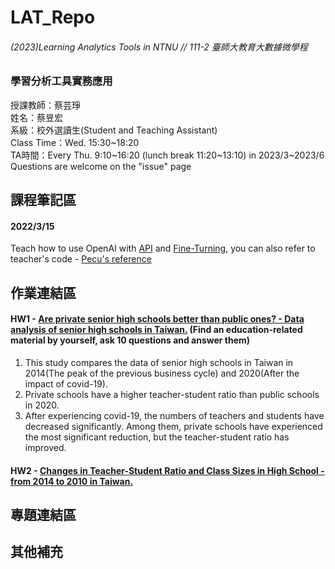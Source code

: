 # LAT_Repo  
###### (2023)Learning Analytics Tools in NTNU // 111-2 臺師大教育大數據微學程 
### 學習分析工具實務應用  
授課教師：蔡芸琤   
姓名：蔡昱宏  
系級：校外選讀生(Student and Teaching Assistant)  
Class Time：Wed. 15:30\~18:20  
TA時間：Every Thu. 9:10\~16:20 (lunch break 11:20\~13:10) in 2023/3\~2023/6  
Questions are welcome on the "issue" page 

## 課程筆記區
#### 2022/3/15
Teach how to use OpenAI with [API](https://platform.openai.com/docs/guides/chat/introduction) and [Fine-Turning](https://platform.openai.com/docs/guides/fine-tuning), you can also refer to teacher's code - [Pecu's reference](https://github.com/pecu/peculab/tree/main/ChatGPT)


## 作業連結區
#### HW1 - [Are private senior high schools better than public ones? - Data analysis of senior high schools in Taiwan.](https://github.com/AndersonTsaiTW/LAT_Repo/blob/main/HW1/HW1.ipynb)  (Find an education-related material by yourself, ask 10 questions and answer them)
1. This study compares the data of senior high schools in Taiwan in 2014(The peak of the previous business cycle) and 2020(After the impact of covid-19).
2. Private schools have a higher teacher-student ratio than public schools in 2020.
3. After experiencing covid-19, the numbers of teachers and students have decreased significantly. Among them, private schools have experienced the most significant reduction, but the teacher-student ratio has improved.

#### HW2 - [Changes in Teacher-Student Ratio and Class Sizes in High School - from 2014 to 2010 in Taiwan.](https://github.com/AndersonTsaiTW/LAT_Repo/blob/main/HW2/HW2.ipynb)
## 專題連結區
## 其他補充
